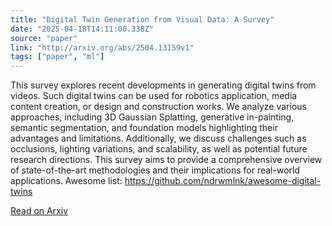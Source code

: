```yaml
---
title: "Digital Twin Generation from Visual Data: A Survey"
date: "2025-04-18T14:11:00.338Z"
source: "paper"
link: "http://arxiv.org/abs/2504.13159v1"
tags: ["paper", "ml"]
---
```


This survey explores recent developments in generating digital twins from videos. Such digital twins can be used for robotics application, media content creation, or design and construction works. We analyze various approaches, including 3D Gaussian Splatting, generative in-painting, semantic segmentation, and foundation models highlighting their advantages and limitations. Additionally, we discuss challenges such as occlusions, lighting variations, and scalability, as well as potential future research directions. This survey aims to provide a comprehensive overview of state-of-the-art methodologies and their implications for real-world applications. Awesome list: https://github.com/ndrwmlnk/awesome-digital-twins

[Read on Arxiv](http://arxiv.org/abs/2504.13159v1)
